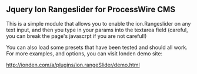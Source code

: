 ## Jquery Ion Rangeslider for ProcessWire CMS

This is a simple module that allows you to enable the ion.Rangeslider on any text input, and then you type in your params into the textarea field (careful, you can break the page's javascrpt if you are not careful!) 

You can also load some presets that have been tested and should all work. For more examples, and options, you can visit Ionden demo site:

http://ionden.com/a/plugins/ion.rangeSlider/demo.html

